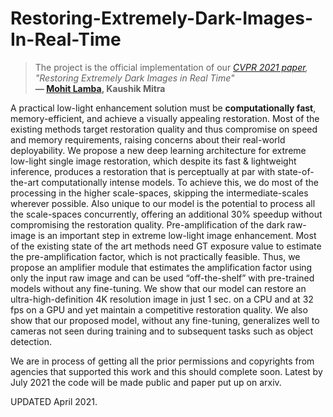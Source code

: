 # Restoring-Extremely-Dark-Images-In-Real-Time

> The project is the official implementation of our *[CVPR 2021 paper](https://openaccess.thecvf.com/content/CVPR2021/papers/Lamba_Restoring_Extremely_Dark_Images_in_Real_Time_CVPR_2021_paper.pdf), "Restoring Extremely Dark Images in Real Time"*<br>  **&mdash; [Mohit Lamba](https://mohitlamba94.github.io/about-me/), Kaushik Mitra**

A practical low-light enhancement solution must be **computationally fast**, memory-efficient, and achieve a visually appealing restoration. Most of the existing methods target restoration quality and thus compromise on speed and memory requirements, raising concerns about their real-world deployability. We propose a new deep learning architecture for extreme low-light single image restoration, which despite its fast & lightweight inference, produces a restoration that is perceptually at par with state-of-the-art computationally intense models. To achieve this, we do most of the processing in the higher scale-spaces, skipping the intermediate-scales wherever possible. Also unique to our model is the potential to process all the scale-spaces concurrently, offering an additional 30% speedup without compromising the restoration quality. Pre-amplification of the dark raw-image is an important step in extreme low-light image enhancement. Most of the existing state of the art methods need GT exposure value to estimate the pre-amplification factor, which is not practically feasible. Thus, we propose an amplifier module that estimates the amplification factor using only the input raw image and can be used “off-the-shelf” with pre-trained models without any fine-tuning. We show that our model can restore an ultra-high-definition 4K resolution image in just 1 sec. on a CPU and at 32 fps on a GPU and yet maintain a competitive restoration quality. We also show that our proposed model, without any fine-tuning, generalizes well to cameras not seen during training and to subsequent tasks such as object detection.

We are in process of getting all the prior permissions and copyrights from agencies that supported this work and this should complete soon. Latest by July 2021 the code will be made public and paper put up on arxiv. 

UPDATED April 2021.
